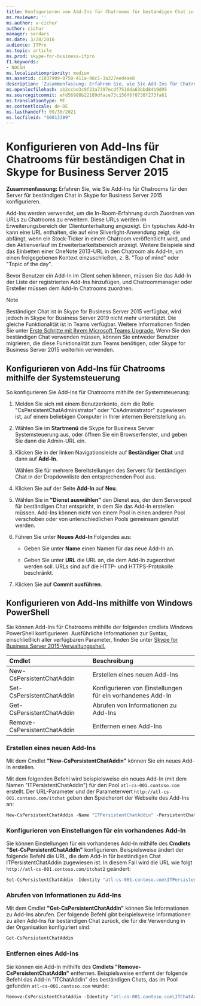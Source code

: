 ```yaml
---
title: Konfigurieren von Add-Ins für Chatrooms für beständigen Chat in Skype for Business Server 2015
ms.reviewer: ''
ms.author: v-cichur
author: cichur
manager: serdars
ms.date: 3/28/2016
audience: ITPro
ms.topic: article
ms.prod: skype-for-business-itpro
f1.keywords:
- NOCSH
ms.localizationpriority: medium
ms.assetid: c1037909-0750-411a-98c1-3a327eed4ae8
description: 'Zusammenfassung: Erfahren Sie, wie Sie Add-Ins für Chatrooms für den Server für beständigen Chat in Skype for Business Server 2015 konfigurieren.'
ms.openlocfilehash: ab2ccbe3c9f23a7397ecdf7510da63bbd84b9d95
ms.sourcegitcommit: efd56988b22189dface73c156f6f8738f273fa61
ms.translationtype: MT
ms.contentlocale: de-DE
ms.lasthandoff: 09/30/2021
ms.locfileid: "60013389"
---
```

# <a name="configure-add-ins-for-persistent-chat-rooms-in-skype-for-business-server-2015"></a>Konfigurieren von Add-Ins für Chatrooms für beständigen Chat in Skype for Business Server 2015
 
**Zusammenfassung:** Erfahren Sie, wie Sie Add-Ins für Chatrooms für den Server für beständigen Chat in Skype for Business Server 2015 konfigurieren.
  
Add-Ins werden verwendet, um die In-Room-Erfahrung durch Zuordnen von URLs zu Chatrooms zu erweitern. Diese URLs werden im Erweiterungsbereich der Clientunterhaltung angezeigt. Ein typisches Add-In kann eine URL enthalten, die auf eine Silverlight-Anwendung zeigt, die abfängt, wenn ein Stock-Ticker in einem Chatroom veröffentlicht wird, und den Aktienverlauf im Erweiterbarkeitsbereich anzeigt. Weitere Beispiele sind das Einbetten einer OneNote 2013-URL in den Chatroom als Add-In, um einen freigegebenen Kontext einzuschließen, z. B. "Top of mind" oder "Topic of the day".
  
 Bevor Benutzer ein Add-In im Client sehen können, müssen Sie das Add-In der Liste der registrierten Add-Ins hinzufügen, und Chatroommanager oder Ersteller müssen dem Add-In Chatrooms zuordnen.
  
> [!NOTE]
> Beständiger Chat ist in Skype for Business Server 2015 verfügbar, wird jedoch in Skype for Business Server 2019 nicht mehr unterstützt. Die gleiche Funktionalität ist in Teams verfügbar. Weitere Informationen finden Sie unter [Erste Schritte mit Ihrem Microsoft Teams Upgrade.](/microsoftteams/upgrade-start-here) Wenn Sie den beständigen Chat verwenden müssen, können Sie entweder Benutzer migrieren, die diese Funktionalität zum Teams benötigen, oder Skype for Business Server 2015 weiterhin verwenden. 

## <a name="configure-add-ins-for-chat-rooms-by-using-the-control-panel"></a>Konfigurieren von Add-Ins für Chatrooms mithilfe der Systemsteuerung

So konfigurieren Sie Add-Ins für Chatrooms mithilfe der Systemsteuerung:
  
1. Melden Sie sich mit einem Benutzerkonto, dem die Rolle "CsPersistentChatAdministrator" oder "CsAdministrator" zugewiesen ist, auf einem beliebigen Computer in Ihrer internen Bereitstellung an.
    
2. Wählen Sie im **Startmenü** die Skype for Business Server Systemsteuerung aus, oder öffnen Sie ein Browserfenster, und geben Sie dann die Admin-URL ein.
    
3. Klicken Sie in der linken Navigationsleiste auf **Beständiger Chat** und dann auf **Add-In**.
    
    Wählen Sie für mehrere Bereitstellungen des Servers für beständigen Chat in der Dropdownliste den entsprechenden Pool aus.
    
4. Klicken Sie auf der Seite **Add-In** auf **Neu**.
    
5. Wählen Sie in **"Dienst auswählen"** den Dienst aus, der dem Serverpool für beständigen Chat entspricht, in dem Sie das Add-In erstellen müssen. Add-Ins können nicht von einem Pool in einen anderen Pool verschoben oder von unterschiedlichen Pools gemeinsam genutzt werden.
    
6. Führen Sie unter **Neues Add-In** Folgendes aus:
    
   - Geben Sie unter **Name** einen Namen für das neue Add-In an.
    
   - Geben Sie unter **URL** die URL an, die dem Add-In zugeordnet werden soll. URLs sind auf die HTTP- und HTTPS-Protokolle beschränkt.
    
7. Klicken Sie auf **Commit ausführen**.
    
## <a name="configure-add-ins-by-using-windows-powershell"></a>Konfigurieren von Add-Ins mithilfe von Windows PowerShell

Sie können Add-Ins für Chatrooms mithilfe der folgenden cmdlets Windows PowerShell konfigurieren. Ausführliche Informationen zur Syntax, einschließlich aller verfügbaren Parameter, finden Sie unter [Skype for Business Server 2015-Verwaltungsshell.](../management-shell.md)
  

|**Cmdlet**|**Beschreibung**|
|:-----|:-----|
|New-CsPersistentChatAddin  <br/> |Erstellen eines neuen Add-Ins  <br/> |
|Set-CsPersistentChatAddin  <br/> |Konfigurieren von Einstellungen für ein vorhandenes Add-In  <br/> |
|Get-CsPersistentChatAddin  <br/> |Abrufen von Informationen zu Add-Ins  <br/> |
|Remove-CsPersistentChatAddin  <br/> |Entfernen eines Add-Ins  <br/> |
   
### <a name="create-a-new-add-in"></a>Erstellen eines neuen Add-Ins

Mit dem Cmdlet **"New-CsPersistentChatAddin"** können Sie ein neues Add-In erstellen.
  
Mit dem folgenden Befehl wird beispielsweise ein neues Add-In (mit dem Namen "ITPersistentChatAddin") für den Pool `atl-cs-001.contoso.com` erstellt. Der URL-Parameter und der Parameterwert `http://atl-cs-001.contoso.com/itchat` geben den Speicherort der Webseite des Add-Ins an:
  
```PowerShell
New-CsPersistentChatAddin -Name "ITPersistentChatAddin" -PersistentChatPoolFqdn "atl-cs-001.contoso.com" -Url "http://atl-cs-001.contoso.com/itchat"
```

### <a name="configure-settings-for-an-existing-add-in"></a>Konfigurieren von Einstellungen für ein vorhandenes Add-In

Sie können Einstellungen für ein vorhandenes Add-In mithilfe des **Cmdlets "Set-CsPersistentChatAddIn"** konfigurieren. Beispielsweise ändert der folgende Befehl die URL, die dem Add-In für beständigen Chat ITPersistentChatAddin zugewiesen ist. In diesem Fall wird die URL wie folgt `http://atl-cs-001.contoso.com/itchat2` geändert:
  
```PowerShell
Set-CsPersistentChatAddin -Identity "atl-cs-001.contoso.com\ITPersistentChatAddin" -Url "http://atl-cs-001.contoso.com/itchat2"
```

### <a name="retrieve-information-about-add-ins"></a>Abrufen von Informationen zu Add-Ins

Mit dem Cmdlet **"Get-CsPersistentChatAddin"** können Sie Informationen zu Add-Ins abrufen. Der folgende Befehl gibt beispielsweise Informationen zu allen Add-Ins für beständigen Chat zurück, die für die Verwendung in der Organisation konfiguriert sind:
  
```PowerShell
Get-CsPersistentChatAddin
```

### <a name="remove-an-add-in"></a>Entfernen eines Add-Ins

Sie können ein Add-In mithilfe des **Cmdlets "Remove-CsPersistentChatAddIn"** entfernen. Beispielsweise entfernt der folgende Befehl das Add-In "ITChatAddin" des beständigen Chats, das im Pool gefunden `atl-cs-001.contoso.com` wurde:
  
```PowerShell
Remove-CsPersistentChatAddin -Identity "atl-cs-001.contoso.com\ITChatAddin"
```


